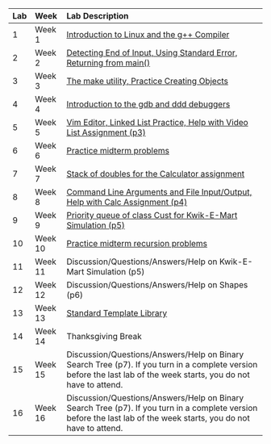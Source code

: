 |Lab| Week| Lab Description|
|:--|:----|:---------------|
|1| Week 1| [Introduction to Linux and the g++ Compiler](http://www.ecst.csuchico.edu/~tyson/classes/211.f15/labs/lab01.html)|
|2| Week 2| [Detecting End of Input, Using Standard Error, Returning from main()](http://www.ecst.csuchico.edu/~tyson/classes/211.f15/labs/lab02.html)|
|3| Week 3| [The make utility, Practice Creating Objects](https://github.com/CSUChico-CSCI211/CSCI211-Course-Materials/blob/master/Labs/Lab3.md)|
|4| Week 4| [Introduction to the gdb and ddd debuggers  ](http://www.ecst.csuchico.edu/~tyson/classes/211.f15/labs/lab04.html)|
|5| Week 5| [Vim Editor, Linked List Practice, Help with Video List Assignment (p3)](http://www.ecst.csuchico.edu/~tyson/classes/211.f15/labs/lab05.html)|
|6| Week 6| [Practice midterm problems](http://www.ecst.csuchico.edu/~tyson/classes/211.f15/labs/lab06.html)|
|7| Week 7| [Stack of doubles for the Calculator assignment](http://www.ecst.csuchico.edu/~tyson/classes/211.f15/labs/lab07.html)|
|8| Week 8| [Command Line Arguments and File Input/Output, Help with Calc Assignment (p4)](http://www.ecst.csuchico.edu/~tyson/classes/211.f15/labs/lab08.html)|
|9| Week 9| [Priority queue of class Cust for Kwik-E-Mart Simulation (p5)](http://www.ecst.csuchico.edu/~tyson/classes/211.f15/labs/lab09.html)|
|10| Week 10| [Practice midterm recursion problems](http://www.ecst.csuchico.edu/~tyson/classes/211.f15/labs/lab10.html)|
|11| Week 11| Discussion/Questions/Answers/Help on Kwik-E-Mart Simulation (p5)|
|12| Week 12| Discussion/Questions/Answers/Help on Shapes (p6)|
|13| Week 13| [Standard Template Library](http://www.ecst.csuchico.edu/~tyson/classes/211.f15/labs/lab13.html)|
|14| Week 14| Thanksgiving Break |
|15| Week 15| Discussion/Questions/Answers/Help on Binary Search Tree (p7).  If you turn in a complete version before the last lab of the week starts, you do not have to attend.|
|16| Week 16| Discussion/Questions/Answers/Help on Binary Search Tree (p7).  If you turn in a complete version before the last lab of the week starts, you do not have to attend.
